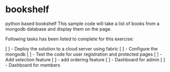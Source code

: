 # bookshelf
python based bookshelf
This sample code will take a list of books from a mongodb database and display them on the page.

Following tasks has been listed to complete for this exercise:

[ ] - Deploy the solution to a cloud server using fabric
[ ] - Configure the mongodb
[ ] - Test the code for user registration and protected pages
[ ] - Add selection feature
[ ] - add ordering feature
[ ] - Dashboard for admin
[ ] - Dashboard for members